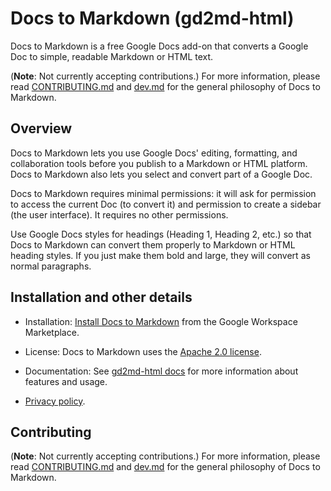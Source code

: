 # Docs to Markdown (gd2md-html)

Docs to Markdown is a free Google Docs add-on that converts a Google Doc to simple, readable Markdown or HTML text.

(**Note**: Not currently accepting contributions.)
For more information, please read [CONTRIBUTING.md](CONTRIBUTING.md) and [dev.md](dev.md) for the general philosophy of Docs to Markdown.

## Overview

Docs to Markdown lets you use Google Docs' editing, formatting, and collaboration tools before you publish to a Markdown or HTML platform. Docs to Markdown also lets you select and convert part of a Google Doc.

Docs to Markdown requires minimal permissions: it will ask for permission to access the current Doc (to convert it) and permission to create a sidebar (the user interface). It requires no other permissions.

Use Google Docs styles for headings (Heading 1, Heading 2, etc.) so that Docs to Markdown can convert them properly to Markdown or HTML heading styles. If you just make them bold and large, they will convert as normal paragraphs.

## Installation and other details

* Installation: [Install Docs to Markdown](https://gsuite.google.com/marketplace/app/docs_to_markdown/700168918607) from the Google Workspace Marketplace.

* License: Docs to Markdown uses the [Apache 2.0 license](https://github.com/evbacher/gd2md-html/blob/master/LICENSE).

* Documentation: See [gd2md-html docs](https://github.com/evbacher/gd2md-html/wiki) for more information about features and usage.

* [Privacy policy](https://beanroad.com/docs-to-markdown/privacy.html).

## Contributing

(**Note**: Not currently accepting contributions.)
For more information, please read [CONTRIBUTING.md](CONTRIBUTING.md) and [dev.md](dev.md) for the general philosophy of Docs to Markdown.
